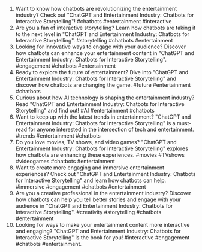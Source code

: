 1. Want to know how chatbots are revolutionizing the entertainment industry? Check out "ChatGPT and Entertainment Industry: Chatbots for Interactive Storytelling"! #chatbots #entertainment #interactive
2. Are you a fan of interactive storytelling? Learn how chatbots are taking it to the next level in "ChatGPT and Entertainment Industry: Chatbots for Interactive Storytelling". #storytelling #chatbots #entertainment
3. Looking for innovative ways to engage with your audience? Discover how chatbots can enhance your entertainment content in "ChatGPT and Entertainment Industry: Chatbots for Interactive Storytelling". #engagement #chatbots #entertainment
4. Ready to explore the future of entertainment? Dive into "ChatGPT and Entertainment Industry: Chatbots for Interactive Storytelling" and discover how chatbots are changing the game. #future #entertainment #chatbots
5. Curious about how AI technology is shaping the entertainment industry? Read "ChatGPT and Entertainment Industry: Chatbots for Interactive Storytelling" and find out! #AI #entertainment #chatbots
6. Want to keep up with the latest trends in entertainment? "ChatGPT and Entertainment Industry: Chatbots for Interactive Storytelling" is a must-read for anyone interested in the intersection of tech and entertainment. #trends #entertainment #chatbots
7. Do you love movies, TV shows, and video games? "ChatGPT and Entertainment Industry: Chatbots for Interactive Storytelling" explores how chatbots are enhancing these experiences. #movies #TVshows #videogames #chatbots #entertainment
8. Want to create more engaging and immersive entertainment experiences? Check out "ChatGPT and Entertainment Industry: Chatbots for Interactive Storytelling" and learn how chatbots can help. #immersive #engagement #chatbots #entertainment
9. Are you a creative professional in the entertainment industry? Discover how chatbots can help you tell better stories and engage with your audience in "ChatGPT and Entertainment Industry: Chatbots for Interactive Storytelling". #creativity #storytelling #chatbots #entertainment
10. Looking for ways to make your entertainment content more interactive and engaging? "ChatGPT and Entertainment Industry: Chatbots for Interactive Storytelling" is the book for you! #interactive #engagement #chatbots #entertainment.
